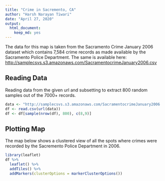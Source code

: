 ```yaml
---
title: "Crime in Sacremento, CA"
author: "Harsh Narayan Tiwari"
date: "April 27, 2020"
output: 
  html_document: 
    keep_md: yes
---
```


The data for this map is taken from the Sacramento Crime January 2006 dataset which contains 7,584 crime records as made available by the Sacramento Police Department. The same is available here: http://samplecsvs.s3.amazonaws.com/SacramentocrimeJanuary2006.csv 

## Reading Data

Reading data from the given url and subsetting to extract 800 random samples out of the 7000+ records.  


```r
data <- "http://samplecsvs.s3.amazonaws.com/SacramentocrimeJanuary2006.csv"
df <- read.csv(url(data))
df <- df[sample(nrow(df), 800), c(8,9)]
```
 

## Plotting Map

The map below shows a clustered view of all the spots where crimes were recorded by the Sacremento Police Department in 2006. 


```r
library(leaflet)
df %>%
  leaflet() %>%
  addTiles() %>%
  addMarkers(clusterOptions = markerClusterOptions())
```

<!--html_preserve--><div id="htmlwidget-b353bfcdf3e7b77281b7" style="width:672px;height:480px;" class="leaflet html-widget"></div>
<script type="application/json" data-for="htmlwidget-b353bfcdf3e7b77281b7">{"x":{"options":{"crs":{"crsClass":"L.CRS.EPSG3857","code":null,"proj4def":null,"projectedBounds":null,"options":{}}},"calls":[{"method":"addTiles","args":["//{s}.tile.openstreetmap.org/{z}/{x}/{y}.png",null,null,{"minZoom":0,"maxZoom":18,"tileSize":256,"subdomains":"abc","errorTileUrl":"","tms":false,"noWrap":false,"zoomOffset":0,"zoomReverse":false,"opacity":1,"zIndex":1,"detectRetina":false,"attribution":"&copy; <a href=\"http://openstreetmap.org\">OpenStreetMap<\/a> contributors, <a href=\"http://creativecommons.org/licenses/by-sa/2.0/\">CC-BY-SA<\/a>"}]},{"method":"addMarkers","args":[[38.62798003,38.5370682,38.55155803,38.58052209,38.61266168,38.48445234,38.61111345,38.56839814,38.6284372,38.53092764,38.5906691,38.53630908,38.45803743,38.57948479,38.47087617,38.51053004,38.54041688,38.49547672,38.62984691,38.51995809,38.60574184,38.49162504,38.62757337,38.65941872,38.56838809,38.65543537,38.54888073,38.6226827,38.52488785,38.5797446,38.53855659,38.51585289,38.52983357,38.47577578,38.57820727,38.47501232,38.62350787,38.54675579,38.4876828,38.62248985,38.57188611,38.53271689,38.62896755,38.56737967,38.55255786,38.64316291,38.59540732,38.57629892,38.47587793,38.54874242,38.57871855,38.47433721,38.50926564,38.62123941,38.57197086,38.47350069,38.54152896,38.51641638,38.53735621,38.56097725,38.53513366,38.62009248,38.48216993,38.65049209,38.46499591,38.65981725,38.63610422,38.57966477,38.57815667,38.61842097,38.52503037,38.48972495,38.6183743,38.64727956,38.51181739,38.55207317,38.59851693,38.59773592,38.63647881,38.65543537,38.51374661,38.61747853,38.58052209,38.58794604,38.52792486,38.63228581,38.6017616,38.4497213,38.48416589,38.50809786,38.48306838,38.58088731,38.61569243,38.57734295,38.67801954,38.55451604,38.55472055,38.58376222,38.61138598,38.47394034,38.60764526,38.56914993,38.49442501,38.59875634,38.58026647,38.57912112,38.50105448,38.47866168,38.52921412,38.54804158,38.45051901,38.4831539,38.53403303,38.51084657,38.63036289,38.61840634,38.4706931,38.53522747,38.53725889,38.60961727,38.6270814,38.55093059,38.63974929,38.63655425,38.66670198,38.48460818,38.53085892,38.46399853,38.57997771,38.52500301,38.47866928,38.63862878,38.65599922,38.61228167,38.62278626,38.54146972,38.54675579,38.62058633,38.6265006,38.63872883,38.61528522,38.4726202,38.614108,38.5684229,38.61177605,38.58349423,38.47392033,38.49580633,38.59657483,38.62085306,38.62080937,38.48764914,38.511009,38.53231925,38.62011633,38.52497346,38.62821323,38.50575492,38.54718283,38.52472204,38.56696743,38.55447458,38.56148913,38.56674052,38.45090003,38.54504586,38.56122251,38.57960099,38.51603145,38.56601548,38.51050023,38.54802942,38.57686937,38.5397347,38.55706875,38.63592424,38.51505369,38.60672341,38.62221222,38.55790107,38.49940254,38.51749164,38.6051444,38.51181739,38.5393973,38.61260532,38.52875394,38.48285946,38.51006027,38.59891162,38.5448578,38.66220298,38.49348469,38.48823968,38.62721053,38.52881453,38.51599171,38.46252937,38.63914751,38.54976507,38.63659439,38.4802355,38.61437028,38.48243228,38.61713742,38.53146922,38.54394604,38.63095078,38.52973955,38.44973707,38.51637084,38.62379457,38.64775726,38.54031312,38.61363201,38.54140403,38.61257305,38.58121716,38.57715166,38.63908268,38.45879792,38.58358534,38.56107472,38.63589608,38.50569574,38.57905171,38.60027317,38.57960099,38.55743172,38.61278526,38.5149777,38.57941421,38.63651305,38.6626053,38.62099831,38.491127,38.62473388,38.47581524,38.54276486,38.65733301,38.65513243,38.51048773,38.62647906,38.57966477,38.43799945,38.63862878,38.51030591,38.60313827,38.6196628,38.53966813,38.66611003,38.52615247,38.57052225,38.62587375,38.4726221,38.53479183,38.49167924,38.57164676,38.58138778,38.4742413,38.60933262,38.49466185,38.52659231,38.48230213,38.55374444,38.49850245,38.57905171,38.52732711,38.54751665,38.56689949,38.63292418,38.6092995,38.61058078,38.49549417,38.56775515,38.5382684,38.57682477,38.57768464,38.57253205,38.4742413,38.48306838,38.46377975,38.48250578,38.5076709,38.61215173,38.59540732,38.4748515,38.62002366,38.57706706,38.49502927,38.47774495,38.65735092,38.59800846,38.45877009,38.55336668,38.4848876,38.48131474,38.52367283,38.56820709,38.5777553,38.61314172,38.594323,38.45899451,38.49171786,38.53381252,38.58602101,38.62194039,38.56214425,38.65114978,38.49540836,38.5440243,38.60846273,38.64790058,38.47333853,38.51363418,38.64016562,38.5780775,38.52933607,38.60923272,38.5351352,38.52488785,38.57167833,38.54100057,38.47883261,38.4725814,38.47421612,38.58039221,38.56586845,38.61273956,38.49575914,38.53092764,38.61437028,38.52497346,38.67841269,38.6116022,38.59530776,38.52514501,38.55027304,38.5352893,38.46971274,38.55301886,38.62975579,38.56201402,38.61755666,38.65660112,38.48440531,38.66234122,38.63862878,38.52862804,38.61112661,38.49609085,38.54675579,38.47704073,38.62260674,38.4706931,38.62192663,38.6377679,38.65357208,38.57275295,38.57785824,38.56181353,38.53114234,38.57637679,38.58314743,38.62848932,38.5099909,38.53959757,38.60154457,38.66946015,38.524921,38.55727813,38.53139129,38.56623766,38.61199425,38.52484987,38.47889655,38.54455719,38.5394462,38.48368063,38.65733301,38.5395277,38.51364018,38.47935079,38.49556817,38.54072015,38.57725503,38.47753956,38.55575132,38.6813822,38.59691428,38.52160558,38.43799945,38.54049185,38.53514629,38.61496628,38.53381252,38.45744833,38.53290497,38.5470745,38.66763857,38.63822005,38.53385981,38.4702938,38.62741952,38.570664,38.56170554,38.53259694,38.62775415,38.61564793,38.61242963,38.5488551,38.56418287,38.60086039,38.58052209,38.55155803,38.64016562,38.61538617,38.61533617,38.65899218,38.58048952,38.57141267,38.50084518,38.58137649,38.61812954,38.46264365,38.44316219,38.6476726,38.52472132,38.52042714,38.53317181,38.54031312,38.61613902,38.52823386,38.53874125,38.49071157,38.62852162,38.47581524,38.61975623,38.60931053,38.51154968,38.63647881,38.61256421,38.5139111,38.54675579,38.47433721,38.57739748,38.56425057,38.62354293,38.58615671,38.57071008,38.55117621,38.57203045,38.52506274,38.63208305,38.53627722,38.55513128,38.67124986,38.52367283,38.64317482,38.62584659,38.55346102,38.51876369,38.51921686,38.58285466,38.62607633,38.61377272,38.51213446,38.58472227,38.52488785,38.49171786,38.55531288,38.48728104,38.57766475,38.57221093,38.58026647,38.48254436,38.63589932,38.65603463,38.61014482,38.54674127,38.61112,38.58165459,38.58431639,38.55441531,38.51182977,38.49788243,38.57905171,38.57188611,38.51995809,38.57949676,38.52378506,38.54146972,38.59345125,38.48934244,38.48682651,38.55450173,38.47990166,38.59667389,38.50304384,38.56180943,38.52217873,38.55564283,38.46386486,38.47421612,38.52943634,38.58026647,38.61764108,38.61576515,38.63908268,38.51382995,38.543788,38.52224238,38.55301886,38.61508987,38.51178862,38.50773512,38.59642896,38.54672494,38.57905171,38.50736847,38.5235828,38.55048482,38.53944483,38.4706931,38.50487902,38.57905171,38.525334,38.65300918,38.62229397,38.61112011,38.54508816,38.49556587,38.53169451,38.48972495,38.53114891,38.65473334,38.46728546,38.54701012,38.55453847,38.63040165,38.52507559,38.50686233,38.55500397,38.51194212,38.47759732,38.56654955,38.63070055,38.54219716,38.53227712,38.58388345,38.45877009,38.6017616,38.5790575,38.60244653,38.61035378,38.55342594,38.6272906,38.62372526,38.46689445,38.58221746,38.47155475,38.62974422,38.52007051,38.5470688,38.54726509,38.51598904,38.58102199,38.59891162,38.55394974,38.63862878,38.63862878,38.61236933,38.50684258,38.47113601,38.53337899,38.50591483,38.60846198,38.54120868,38.57905171,38.57395494,38.63253761,38.46193495,38.61284481,38.45585205,38.6662188,38.56783954,38.6220841,38.5105054,38.47425283,38.47764806,38.53880039,38.6361631,38.48697183,38.54005859,38.50065199,38.48034756,38.46423037,38.44026684,38.54979527,38.61401423,38.57411211,38.48230213,38.55971842,38.52517524,38.61211702,38.57837934,38.48146892,38.63095587,38.53243835,38.54812095,38.57188611,38.5613889,38.59789126,38.53374334,38.47421612,38.52199137,38.62538748,38.63248017,38.55700138,38.48658549,38.53144221,38.61039427,38.5407138,38.60879322,38.51881709,38.54146972,38.57905171,38.64733599,38.60956685,38.57129023,38.57873639,38.63449242,38.5105054,38.57904372,38.54491473,38.60930232,38.61112661,38.58314743,38.44313648,38.64998963,38.52506274,38.48245049,38.57630105,38.64639615,38.5396649,38.53540586,38.66689185,38.53450711,38.58378853,38.50741683,38.64731678,38.57321469,38.53881527,38.47884153,38.51585237,38.53580637,38.4764821,38.44733459,38.53626488,38.60504898,38.54711178,38.66207022,38.579563,38.57294064,38.52186986,38.5074393,38.64316291,38.61536788,38.53513366,38.62975579,38.63860717,38.60968463,38.57545696,38.55495326,38.64480059,38.64645661,38.54120974,38.47345298,38.54976013,38.51447225,38.56825264,38.57274295,38.54189707,38.46413328,38.54921677,38.53881527,38.57341789,38.52535327,38.55576196,38.57991197,38.57294038,38.5262375,38.45720146,38.50843245,38.67696928,38.63729892,38.67081464,38.48728104,38.53692719,38.56073073,38.51692224,38.46391218,38.5923559,38.50135899,38.64472998,38.53863631,38.49079493,38.52335069,38.57094664,38.58076474,38.61124309,38.55925109,38.55770025,38.46985008,38.53580637,38.52023542,38.56276169,38.51585289,38.51491299,38.52394358,38.5712566,38.54120868,38.61538191,38.51297449,38.57122973,38.5488551,38.65950124,38.61188115,38.62879718,38.55239225,38.68165784,38.48227007,38.46945288,38.47295223,38.49852712,38.53752113,38.50910577,38.52799984,38.56796664,38.46447974,38.57740339,38.54100057,38.63872883,38.45718227,38.48255011,38.60527526,38.57201606,38.54959457,38.52640925,38.55025224,38.60909032,38.5527076,38.65008296,38.61319529,38.47185437,38.53385644,38.54116339,38.52496323,38.57929276,38.53212412,38.61670153,38.59723293,38.60218075,38.58203886,38.56572433,38.51447225,38.45400615,38.45400615,38.54621012,38.56819418,38.55497273,38.61084673,38.5171811,38.55187781,38.58615671,38.6183743,38.56181365,38.55067586,38.55575132,38.56133787,38.53167806,38.67160923,38.62149994,38.62697168,38.57240323,38.58184562,38.57484527,38.54828207,38.53555587,38.54675579,38.66835409,38.6305534,38.49372331,38.48372724,38.62210853,38.61266767,38.61737258,38.52199137,38.63995013,38.60918188],[-121.4461572,-121.4668149,-121.4684935,-121.4986248,-121.4261103,-121.4542781,-121.4323383,-121.4313525,-121.5324218,-121.473272,-121.481959,-121.4056953,-121.4300376,-121.482551,-121.4297711,-121.4224962,-121.4559025,-121.4718913,-121.4835296,-121.4304905,-121.4277652,-121.543006,-121.5381824,-121.5096441,-121.4911412,-121.5223763,-121.4063599,-121.4737527,-121.4717471,-121.4972694,-121.4746387,-121.4383522,-121.4448282,-121.4544107,-121.4744796,-121.5313861,-121.4423556,-121.4538401,-121.4716869,-121.4908145,-121.4648897,-121.4658441,-121.5066925,-121.4786515,-121.5044547,-121.4745819,-121.4978798,-121.4830358,-121.4395992,-121.4576223,-121.4764173,-121.4189709,-121.4129728,-121.4837565,-121.4891184,-121.4901858,-121.4495097,-121.3865679,-121.4685363,-121.4807337,-121.4743108,-121.426719,-121.4623688,-121.4650383,-121.4174193,-121.5433421,-121.4575422,-121.4984909,-121.4876958,-121.4835074,-121.4441455,-121.5024485,-121.4392211,-121.5078403,-121.4402677,-121.3918668,-121.4249294,-121.4330466,-121.4297591,-121.5223763,-121.4775822,-121.4706061,-121.4986248,-121.4809362,-121.422338,-121.4303283,-121.4258271,-121.4258719,-121.5364964,-121.4848506,-121.4774573,-121.4714654,-121.4911606,-121.4962474,-121.4936544,-121.4674364,-121.4671236,-121.4848464,-121.4472415,-121.4594267,-121.447659,-121.4066144,-121.4749039,-121.4211729,-121.4979339,-121.4972354,-121.5436794,-121.436643,-121.3837627,-121.4256229,-121.4294795,-121.4549413,-121.4804997,-121.4095907,-121.4755269,-121.5190123,-121.4271773,-121.4176327,-121.4477561,-121.4803865,-121.4984478,-121.4658126,-121.4365076,-121.4361968,-121.50537,-121.4908472,-121.4960651,-121.4429194,-121.4978345,-121.4239591,-121.5373669,-121.3815598,-121.5120524,-121.4935963,-121.4356686,-121.4254625,-121.4538401,-121.4574188,-121.4573143,-121.4765366,-121.4455173,-121.4237492,-121.499981,-121.4665491,-121.4364452,-121.5046071,-121.49508,-121.4737197,-121.4303406,-121.5163987,-121.481537,-121.491119,-121.4794301,-121.428595,-121.4893334,-121.4425904,-121.4280294,-121.4364293,-121.4647218,-121.4134015,-121.4426296,-121.4843549,-121.4403257,-121.4886487,-121.4411429,-121.4820839,-121.4784832,-121.4907988,-121.4831332,-121.4886224,-121.4009789,-121.4666875,-121.48165,-121.4384125,-121.4149051,-121.4308978,-121.5227003,-121.4755923,-121.4447319,-121.4106352,-121.4627597,-121.4090255,-121.4381004,-121.4402677,-121.4753422,-121.420308,-121.4401734,-121.5029365,-121.5427657,-121.4258885,-121.4560574,-121.5254515,-121.483782,-121.4806581,-121.4443044,-121.4328808,-121.4274605,-121.4585038,-121.3779211,-121.4703216,-121.4763493,-121.5128862,-121.5171426,-121.514852,-121.4591775,-121.4321886,-121.4672495,-121.45769,-121.5195294,-121.4180465,-121.4347587,-121.4340925,-121.4423479,-121.4502184,-121.4460587,-121.4662161,-121.4936677,-121.4818667,-121.4827568,-121.4042501,-121.4250202,-121.4920473,-121.5054972,-121.5055312,-121.4260718,-121.4976906,-121.4252477,-121.4907988,-121.4063761,-121.4447038,-121.4351262,-121.4864344,-121.4328187,-121.5080076,-121.5104473,-121.5250368,-121.4375154,-121.4196575,-121.4653703,-121.4952127,-121.4326425,-121.406008,-121.4205488,-121.4984909,-121.4177615,-121.3815598,-121.4787921,-121.4497795,-121.4247939,-121.476938,-121.5327875,-121.3884382,-121.4521612,-121.4444058,-121.4489194,-121.4091585,-121.480413,-121.4701627,-121.483793,-121.4256049,-121.4948736,-121.5212433,-121.4721784,-121.4530858,-121.4568045,-121.4827604,-121.4976906,-121.415404,-121.4509881,-121.413324,-121.4305962,-121.4450354,-121.5002858,-121.5465242,-121.4385767,-121.4621176,-121.4882896,-121.4803637,-121.4656229,-121.4256049,-121.4774573,-121.4312631,-121.4787435,-121.5412748,-121.4658894,-121.4978798,-121.4196758,-121.4195162,-121.4767617,-121.4847037,-121.4384213,-121.5102676,-121.4237298,-121.4316068,-121.4779426,-121.5356952,-121.5013123,-121.471459,-121.4679847,-121.4838823,-121.4912208,-121.505613,-121.4220431,-121.5218221,-121.4136728,-121.4883111,-121.431713,-121.469824,-121.5360931,-121.5231426,-121.4586686,-121.422165,-121.5170835,-121.4529099,-121.5233983,-121.4587507,-121.4731163,-121.4735075,-121.4564308,-121.4656547,-121.4717471,-121.4656818,-121.4458147,-121.4356566,-121.4404459,-121.42717,-121.4425982,-121.4821111,-121.4978558,-121.4827348,-121.473272,-121.5171426,-121.4425904,-121.5385043,-121.4839873,-121.4839757,-121.395812,-121.3941935,-121.5110596,-121.450353,-121.4649158,-121.4815734,-121.4972545,-121.4444846,-121.4560449,-121.442121,-121.4951282,-121.3815598,-121.4256917,-121.4487064,-121.4740915,-121.4538401,-121.5231254,-121.4549497,-121.4271773,-121.4322662,-121.4300114,-121.5095127,-121.489627,-121.4829511,-121.466574,-121.4107513,-121.4882018,-121.4974099,-121.5236456,-121.4239614,-121.4261348,-121.42747,-121.4836208,-121.4494106,-121.4614322,-121.4455607,-121.4854695,-121.4244182,-121.4772878,-121.4346919,-121.4616506,-121.4355549,-121.4891105,-121.4952127,-121.4750336,-121.4211919,-121.4497304,-121.5423064,-121.4620361,-121.4806992,-121.4839042,-121.411779,-121.53673,-121.4379938,-121.4321517,-121.4177615,-121.4763166,-121.4937694,-121.4483057,-121.4136728,-121.4347708,-121.4543656,-121.3927171,-121.5211177,-121.4068481,-121.4689574,-121.4347565,-121.4978994,-121.465448,-121.4681696,-121.4941406,-121.4570282,-121.4427075,-121.446705,-121.4908853,-121.4927485,-121.4329623,-121.4986248,-121.4684935,-121.4587507,-121.4234494,-121.4603742,-121.4600156,-121.4715453,-121.4754391,-121.5373071,-121.4974538,-121.459947,-121.4588661,-121.4349815,-121.4569009,-121.4132581,-121.4986029,-121.4463754,-121.4502184,-121.5185481,-121.4456482,-121.4778223,-121.4881693,-121.4315485,-121.4196575,-121.4485207,-121.4508063,-121.4101581,-121.4297591,-121.4941577,-121.4287388,-121.4538401,-121.4189709,-121.491759,-121.4344738,-121.434294,-121.4879497,-121.5035416,-121.4554708,-121.4670118,-121.4091236,-121.5275004,-121.4745855,-121.4728661,-121.5152685,-121.471459,-121.425595,-121.4898419,-121.4917337,-121.5128785,-121.5227808,-121.4938681,-121.5099854,-121.4496554,-121.4793485,-121.4858505,-121.4717471,-121.5218221,-121.4639789,-121.4561046,-121.4869857,-121.4862799,-121.4979339,-121.518673,-121.426956,-121.5152564,-121.4386769,-121.4501933,-121.4438768,-121.4951045,-121.4810431,-121.4575722,-121.5193388,-121.5332347,-121.4976906,-121.4648897,-121.4304905,-121.499643,-121.4823115,-121.4254625,-121.4839192,-121.4859396,-121.5001978,-121.4673106,-121.4512387,-121.5056982,-121.4839016,-121.4734742,-121.4768285,-121.4147524,-121.4284754,-121.42717,-121.422581,-121.4979339,-121.4224441,-121.4471131,-121.4042501,-121.437393,-121.4418771,-121.4980099,-121.4649158,-121.4517802,-121.4434098,-121.4762318,-121.4258245,-121.4467668,-121.4976906,-121.4184645,-121.4886957,-121.4037764,-121.4629583,-121.4271773,-121.4816448,-121.4976906,-121.4811363,-121.4618713,-121.4550081,-121.4461937,-121.4624578,-121.4596858,-121.4412375,-121.5024485,-121.4223993,-121.4409276,-121.452118,-121.4089209,-121.4418944,-121.4780296,-121.427517,-121.4787544,-121.4714437,-121.4063559,-121.4944916,-121.4790738,-121.440864,-121.4673115,-121.4771739,-121.4745497,-121.4316068,-121.4258271,-121.4809519,-121.4271758,-121.4960597,-121.4043498,-121.5395774,-121.4481855,-121.4170895,-121.5052701,-121.4354311,-121.4808279,-121.5018595,-121.3989901,-121.4552803,-121.4203096,-121.496127,-121.4258885,-121.425397,-121.3815598,-121.3815598,-121.4973299,-121.4829201,-121.445934,-121.4694958,-121.4337511,-121.4220145,-121.4703152,-121.4976906,-121.4699112,-121.4257122,-121.4197563,-121.5050821,-121.4301179,-121.5158001,-121.4881721,-121.4341446,-121.435864,-121.4368769,-121.4891676,-121.4479715,-121.4393403,-121.5169453,-121.4813264,-121.5097453,-121.4485769,-121.4175338,-121.4111095,-121.5056977,-121.5300525,-121.415297,-121.4530858,-121.4922242,-121.4727447,-121.4948783,-121.4386015,-121.475345,-121.4251438,-121.4139778,-121.4097474,-121.4648897,-121.4758065,-121.4729069,-121.4267168,-121.42717,-121.4990149,-121.4313425,-121.4164146,-121.4322547,-121.5151766,-121.4108607,-121.4290403,-121.4719831,-121.4306804,-121.4397584,-121.4254625,-121.4976906,-121.4291435,-121.4504263,-121.4860977,-121.490882,-121.5028488,-121.435864,-121.4815537,-121.4403543,-121.4461973,-121.4487064,-121.4974099,-121.4236588,-121.5323364,-121.4091236,-121.4708033,-121.4319262,-121.4552334,-121.4642292,-121.4725782,-121.5231576,-121.4681974,-121.4901707,-121.4873157,-121.4577335,-121.484146,-121.479014,-121.4570142,-121.3675001,-121.4623494,-121.4994563,-121.4219209,-121.4852801,-121.5213875,-121.3956435,-121.4477449,-121.4952908,-121.4248243,-121.5116968,-121.4216371,-121.4745819,-121.4948028,-121.4743108,-121.4815734,-121.4549149,-121.4770508,-121.4771548,-121.3850336,-121.4272941,-121.4168744,-121.470546,-121.4355908,-121.4107934,-121.4367764,-121.4884455,-121.4696858,-121.4773762,-121.428337,-121.3933213,-121.479014,-121.4689637,-121.5049581,-121.4149612,-121.4966071,-121.4690268,-121.4215197,-121.4286823,-121.4253159,-121.5022266,-121.5325738,-121.5077758,-121.4561046,-121.4713923,-121.5091926,-121.5002562,-121.4181476,-121.4926811,-121.4660122,-121.4369795,-121.4344635,-121.4859152,-121.4120984,-121.4642182,-121.4963282,-121.4755625,-121.3971144,-121.4774388,-121.4596812,-121.4623494,-121.4086008,-121.4874147,-121.4383522,-121.4320057,-121.5183764,-121.5067732,-121.4703152,-121.4904838,-121.5185972,-121.4566154,-121.4908853,-121.4596545,-121.4649745,-121.4317459,-121.4444079,-121.5376811,-121.4758037,-121.4279242,-121.4281268,-121.4742273,-121.4005808,-121.5173512,-121.4725316,-121.4852542,-121.4563236,-121.4825556,-121.4458147,-121.4765366,-121.4133413,-121.5187359,-121.4516527,-121.4692575,-121.3957274,-121.4970403,-121.4675766,-121.450115,-121.469478,-121.4686236,-121.4235266,-121.4287887,-121.515754,-121.4676269,-121.4438874,-121.4906436,-121.4908928,-121.4523173,-121.5022303,-121.4681757,-121.5046032,-121.4757152,-121.4367764,-121.428879,-121.428879,-121.4592675,-121.4895092,-121.4797003,-121.4533842,-121.5265412,-121.4687673,-121.4879497,-121.4392211,-121.4375953,-121.4946908,-121.411779,-121.5131614,-121.4162179,-121.5093115,-121.4873914,-121.4755308,-121.4856804,-121.5011657,-121.4821859,-121.4601784,-121.4957557,-121.4538401,-121.5215017,-121.5227706,-121.5247086,-121.455405,-121.5191764,-121.4523028,-121.5180428,-121.4990149,-121.4514665,-121.4259738],null,null,null,{"interactive":true,"draggable":false,"keyboard":true,"title":"","alt":"","zIndexOffset":0,"opacity":1,"riseOnHover":false,"riseOffset":250},null,null,{"showCoverageOnHover":true,"zoomToBoundsOnClick":true,"spiderfyOnMaxZoom":true,"removeOutsideVisibleBounds":true,"spiderLegPolylineOptions":{"weight":1.5,"color":"#222","opacity":0.5},"freezeAtZoom":false},null,null,{"interactive":false,"permanent":false,"direction":"auto","opacity":1,"offset":[0,0],"textsize":"10px","textOnly":false,"className":"","sticky":true},null]}],"limits":{"lat":[38.43799945,38.68165784],"lng":[-121.5465242,-121.3675001]}},"evals":[],"jsHooks":[]}</script><!--/html_preserve-->
